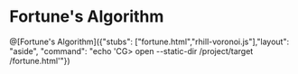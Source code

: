 # Fortune's Algorithm



@[Fortune's Algorithm]({"stubs": ["fortune.html","rhill-voronoi.js"],"layout": "aside", "command": "echo 'CG> open --static-dir /project/target /fortune.html'"})
